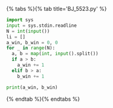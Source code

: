 {% tabs %}{% tab title='BJ_5523.py' %}

```py
import sys
input = sys.stdin.readline
N = int(input())
li = []
a_win, b_win = 0, 0
for _ in range(N):
  a, b = map(int, input().split())
  if a > b:
    a_win += 1
  elif b > a:
    b_win += 1

print(a_win, b_win)
```

{% endtab %}{% endtabs %}
